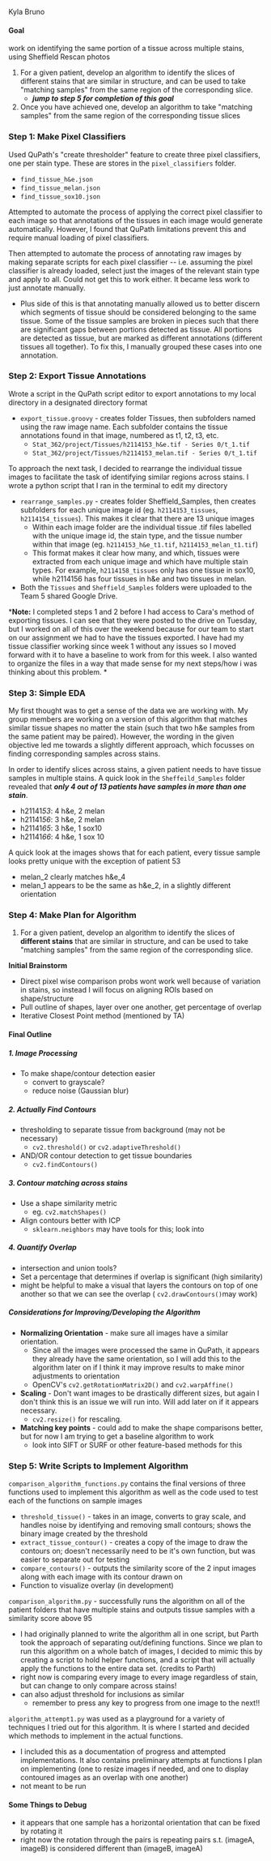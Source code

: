 Kyla Bruno
#### Goal
work on identifying the same portion of a tissue across multiple stains, using Sheffield Rescan photos
1. For a given patient, develop an algorithm to identify the slices of different stains that are similar in structure, and can be used to take "matching samples" from the same region of the corresponding slice.
	- ***jump to step 5 for completion of this goal***
2. Once you have achieved one, develop an algorithm to take "matching samples" from the same region of the corresponding tissue slices

### Step 1: Make Pixel Classifiers
Used QuPath's "create thresholder" feature to create three pixel classifiers, one per stain type. These are stores in the `pixel_classifiers` folder. 
- ``find_tissue_h&e.json``
- ``find_tissue_melan.json``
- ``find_tissue_sox10.json``

Attempted to automate the process of applying the correct pixel classifier to each image so that annotations of the tissues in each image would generate automatically. However, I found that QuPath limitations prevent this and require manual loading of pixel classifiers. 

Then attempted to automate the process of annotating raw images by making separate scripts for each pixel classifier -- i.e. assuming the pixel classifier is already loaded, select just the images of the relevant stain type and apply to all. Could not get this to work either. It became less work to just annotate manually. 
- Plus side of this is that annotating manually allowed us to better discern which segments of tissue should be considered belonging to the same tissue. Some of the tissue samples are broken in pieces such that there are significant gaps between portions detected as tissue. All portions are detected as tissue, but are marked as different annotations (different tissues all together). To fix this, I manually grouped these cases into one annotation. 

### Step 2: Export Tissue Annotations
Wrote a script in the QuPath script editor to export annotations to my local directory in a designated directory format
- ``export_tissue.groovy`` - creates folder Tissues, then subfolders named using the raw image name. Each subfolder contains the tissue annotations found in that image, numbered as t1, t2, t3, etc. 
	- ``Stat_362/project/Tissues/h2114153_h&e.tif - Series 0/t_1.tif``
	- ``Stat_362/project/Tissues/h2114153_melan.tif - Series 0/t_1.tif``

To approach the next task, I decided to rearrange the individual tissue images to facilitate the task of identifying similar regions across stains. I wrote a python script that I ran in the terminal to edit my directory
- ``rearrange_samples.py`` - creates folder Sheffield_Samples, then creates subfolders for each unique image id (eg. ``h2114153_tissues``, ``h2114154_tissues``). This makes it clear that there are 13 unique images
	- Within each image folder are the individual tissue .tif files labelled with the unique image id, the stain type, and the tissue number within that image (eg. ``h2114153_h&e_t1.tif``, ``h2114153_melan_t1.tif``)
	- This format makes it clear how many, and which, tissues were extracted from each unique image and which have multiple stain types. For example, ``h2114158_tissues`` only has one tissue in sox10, while h2114156 has four tissues in h&e and two tissues in melan. 
- Both the ``Tissues`` and ``Sheffield_Samples`` folders were uploaded to the Team 5 shared Google Drive. 

***Note:** I completed steps 1 and 2 before I had access to Cara's method of exporting tissues. I can see that they were posted to the drive on Tuesday, but I worked on all of this over the weekend because for our team to start on our assignment we had to have the tissues exported. I have had my tissue classifier working since week 1 without any issues so I moved forward with it to have a baseline to work from for this week. I also wanted to organize the files in a way that made sense for my next steps/how i was thinking about this problem. *

### Step 3: Simple EDA
My first thought was to get a sense of the data we are working with. My group members are working on a version of this algorithm that matches similar tissue shapes no matter the stain (such that two h&e samples from the same patient may be paired). However, the wording in the given objective led me towards a slightly different approach, which focusses on finding corresponding samples across stains. 

In order to identify slices across stains, a given patient needs to have tissue samples in multiple stains. A quick look in the ``Sheffeild_Samples`` folder revealed that ***only 4 out of 13 patients have samples in more than one stain***.
- h21141*53*: 4 h&e, 2 melan
- h21141*56*: 3 h&e, 2 melan
- h21141*65*: 3 h&e, 1 sox10
- h21141*66*: 4 h&e, 1 sox 10

A quick look at the images shows that for each patient, every tissue sample looks pretty unique with the exception of patient 53
- melan_2 clearly matches h&e_4
- melan_1 appears to be the same as h&e_2, in a slightly different orientation

### Step 4: Make Plan for Algorithm
1. For a given patient, develop an algorithm to identify the slices of **different stains** that are similar in structure, and can be used to take "matching samples" from the same region of the corresponding slice.

**Initial Brainstorm** 
- Direct pixel wise comparison probs wont work well because of variation in stains, so instead I will focus on aligning ROIs based on shape/structure
- Pull outline of shapes, layer over one another, get percentage of overlap
- Iterative Closest Point method (mentioned by TA)

#### Final Outline
##### 1. Image Processing 
- To make shape/contour detection easier
	- convert to grayscale?
	- reduce noise (Gaussian blur)
##### 2. Actually Find Contours
- thresholding to separate tissue from background (may not be necessary)
	-  `cv2.threshold()` or `cv2.adaptiveThreshold()` 
- AND/OR contour detection to get tissue boundaries
	- ``cv2.findContours()``
##### 3. Contour matching across stains
- Use a shape similarity metric
	- eg. `cv2.matchShapes()` 
- Align contours better with ICP
	- `sklearn.neighbors` may have tools for this; look into
##### 4. Quantify Overlap
-  intersection and union tools?
- Set a percentage that determines if overlap is significant (high similarity)
- might be helpful to make a visual that layers the contours on top of one another so that we can see the overlap ( `cv2.drawContours()`may work)

##### Considerations for Improving/Developing the Algorithm
- **Normalizing Orientation** - make sure all images have a similar orientation. 
	- Since all the images were processed the same in QuPath, it appears they already have the same orientation, so I will add this to the algorithm later on if I think it may improve results to make minor adjustments to orientation
	- OpenCV's `cv2.getRotationMatrix2D()` and `cv2.warpAffine()`
- **Scaling** - Don't want images to be drastically different sizes, but again I don't think this is an issue we will run into. Will add later on if it appears necessary. 
	- `cv2.resize()` for rescaling.
- **Matching key points** - could add to make the shape comparisons better, but for now I am trying to get a baseline algorithm to work
	- look into SIFT or SURF or other feature-based methods for this
   
### Step 5: Write Scripts to Implement Algorithm
``comparison_algorithm_functions.py`` contains the final versions of three functions used to implement this algorithm as well as the code used to test each of the functions on sample images
- ``threshold_tissue()`` - takes in an image, converts to gray scale, and handles noise by identifying and removing small contours; shows the binary image created by the threshold
- ``extract_tissue_contour()`` - creates a copy of the image to draw the contours on; doesn't necessarily need to be it's own function, but was easier to separate out for testing
- ``compare_contours()`` - outputs the similarity score of the 2 input images along with each image with its contour drawn on 
- Function to visualize overlay (in development)

``comparison_algorithm.py`` - successfully runs the algorithm on all of the patient folders that have multiple stains and outputs tissue samples with a similarity score above 95
-  I had originally planned to write the algorithm all in one script, but Parth took the approach of separating out/defining functions. Since we plan to run this algorithm on a whole batch of images, I decided to mimic this by creating a script to hold helper functions, and a script that will actually apply the functions to the entire data set. (credits to Parth)
- right now is comparing every image to every image regardless of stain, but can change to only compare across stains!
- can also adjust threshold for inclusions as similar
	- remember to press any key to progress from one image to the next!!
 
``algorithm_attempt1.py`` was used as a playground for a variety of techniques I tried out for this algorithm. It is where I started and decided which methods to implement in the actual functions.
- I included this as a documentation of progress and attempted implementations. It also contains preliminary attempts at functions I plan on implementing (one to resize images if needed, and one to display contoured images as an overlap with one another)
- not meant to be run

#### Some Things to Debug
- it appears that one sample has a horizontal orientation that can be fixed by rotating it
- right now the rotation through the pairs is repeating pairs s.t. (imageA, imageB) is considered different than (imageB, imageA)
